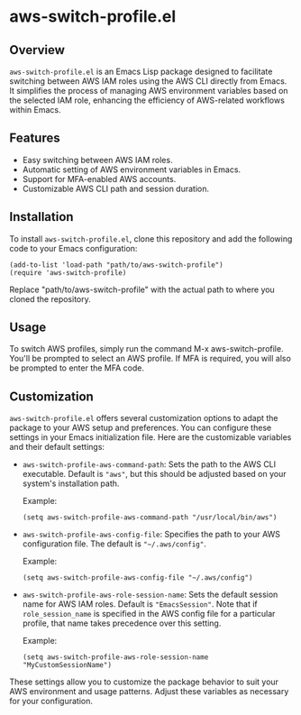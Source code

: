# aws-switch-profile.el

## Overview

`aws-switch-profile.el` is an Emacs Lisp package designed to facilitate switching between AWS IAM roles using the AWS CLI directly from Emacs. It simplifies the process of managing AWS environment variables based on the selected IAM role, enhancing the efficiency of AWS-related workflows within Emacs.

## Features

- Easy switching between AWS IAM roles.
- Automatic setting of AWS environment variables in Emacs.
- Support for MFA-enabled AWS accounts.
- Customizable AWS CLI path and session duration.

## Installation

To install `aws-switch-profile.el`, clone this repository and add the following code to your Emacs configuration:

```elisp
(add-to-list 'load-path "path/to/aws-switch-profile")
(require 'aws-switch-profile)
```

Replace "path/to/aws-switch-profile" with the actual path to where you cloned the repository.

## Usage

To switch AWS profiles, simply run the command M-x aws-switch-profile. You'll be prompted to select an AWS profile. If MFA is required, you will also be prompted to enter the MFA code.

## Customization

`aws-switch-profile.el` offers several customization options to adapt the package to your AWS setup and preferences. You can configure these settings in your Emacs initialization file. Here are the customizable variables and their default settings:

- `aws-switch-profile-aws-command-path`: Sets the path to the AWS CLI executable. Default is `"aws"`, but this should be adjusted based on your system's installation path.

    Example:
    ```elisp
    (setq aws-switch-profile-aws-command-path "/usr/local/bin/aws")
    ```

- `aws-switch-profile-aws-config-file`: Specifies the path to your AWS configuration file. The default is `"~/.aws/config"`.

    Example:
    ```elisp
    (setq aws-switch-profile-aws-config-file "~/.aws/config")
    ```

- `aws-switch-profile-aws-role-session-name`: Sets the default session name for AWS IAM roles. Default is `"EmacsSession"`. Note that if `role_session_name` is specified in the AWS config file for a particular profile, that name takes precedence over this setting.

    Example:
    ```elisp
    (setq aws-switch-profile-aws-role-session-name "MyCustomSessionName")
    ```

These settings allow you to customize the package behavior to suit your AWS environment and usage patterns. Adjust these variables as necessary for your configuration.
